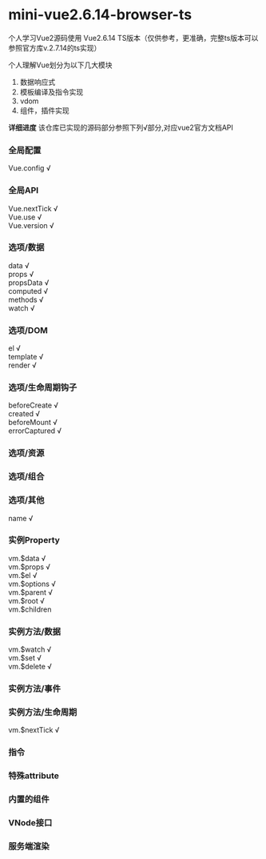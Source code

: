 # mini-vue2.6.14-browser-ts
个人学习Vue2源码使用
Vue2.6.14 TS版本（仅供参考，更准确，完整ts版本可以参照官方库v.2.7.14的ts实现）

个人理解Vue划分为以下几大模块

1. 数据响应式
2. 模板编译及指令实现
3. vdom
4. 组件，插件实现


**详细进度** 
该仓库已实现的源码部分参照下列√部分,对应vue2官方文档API  
  
### 全局配置
Vue.config √  
  
### 全局API
Vue.nextTick √  
Vue.use √  
Vue.version √  
  
### 选项/数据
data √  
props √  
propsData √  
computed √  
methods √  
watch √  
  
### 选项/DOM
el √  
template √  
render √  
  
### 选项/生命周期钩子 
beforeCreate √  
created √  
beforeMount √  
errorCaptured √  
   
### 选项/资源
  
### 选项/组合
  
### 选项/其他
name √  
  
### 实例Property
vm.\$data √  
vm.\$props √  
vm.\$el √  
vm.\$options √  
vm.\$parent √  
vm.\$root √  
vm.\$children  
  
### 实例方法/数据
vm.\$watch √  
vm.\$set √  
vm.\$delete √  
  
### 实例方法/事件
  
### 实例方法/生命周期
vm.\$nextTick √  
  
### 指令
  
### 特殊attribute
  
### 内置的组件
  
### VNode接口
  
### 服务端渲染
  